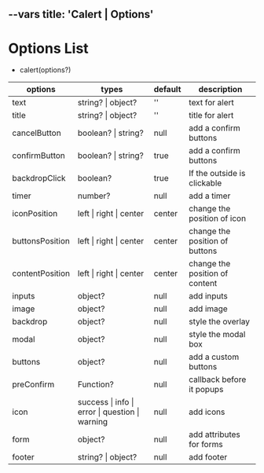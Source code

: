 --vars
title: 'Calert | Options'
--

# Options List

- calert(options?)

| options         | types                                           | default | description                    |
| --------------- | ----------------------------------------------- | ------- | ------------------------------ |
| text            | string? \| object?                              | ''      | text for alert                 |
| title           | string? \| object?                              | ''      | title for alert                |
| cancelButton    | boolean? \| string?                             | null    | add a confirm buttons          |
| confirmButton   | boolean? \| string?                             | true    | add a confirm buttons          |
| backdropClick   | boolean?                                        | true    | If the outside is clickable    |
| timer           | number?                                         | null    | add a timer                    |
| iconPosition    | left \| right \| center                         | center  | change the position of icon    |
| buttonsPosition | left \| right \| center                         | center  | change the position of buttons |
| contentPosition | left \| right \| center                         | center  | change the position of content |
| inputs          | object?                                         | null    | add inputs                     |
| image           | object?                                         | null    | add image                      |
| backdrop        | object?                                         | null    | style the overlay              |
| modal           | object?                                         | null    | style the modal box            |
| buttons         | object?                                         | null    | add a custom buttons           |
| preConfirm      | Function?                                       | null    | callback before it popups      |
| icon            | success \| info \| error \| question \| warning | null    | add icons                      |
| form            | object?                                         | null    | add attributes for forms       |
| footer          | string? \| object?                              | null    | add footer                     |
